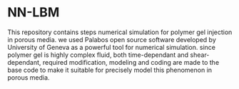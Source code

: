# NN-LBM
This repository contains steps numerical simulation for polymer gel injection in porous media.
we used Palabos open source software developed by University of Geneva as a powerful tool for numerical simulation.
since polymer gel is highly complex fluid, both time-dependant and shear-dependant, required modification, modeling and coding are made to the base code to make it suitable for precisely model this phenomenon in porous media.
